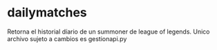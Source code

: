 # dailymatches
Retorna el historial díario de un summoner de league of legends. Unico archivo sujeto a cambios es gestionapi.py
